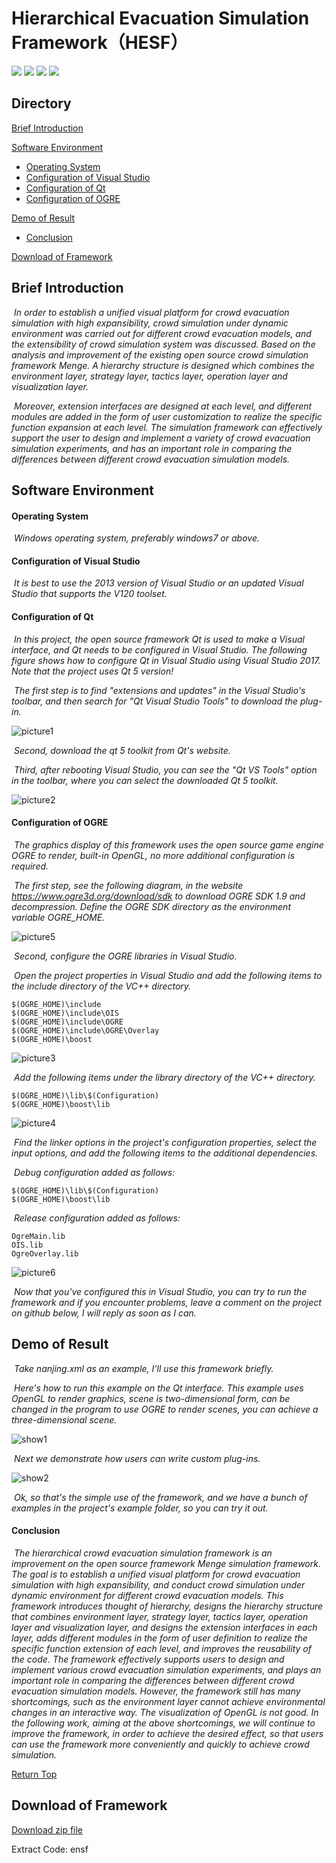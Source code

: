 # Hierarchical Evacuation Simulation Framework（HESF）



 [![](https://img.shields.io/badge/library-Qt-brightgreen.svg)](https://www.qt.io/)       [![](https://img.shields.io/badge/3D-OGRE-brightgreen.svg)](https://www.ogre3d.org/)      [![](https://img.shields.io/badge/language-C%2B%2B-brightgreen.svg)](https://en.cppreference.com/w/)       [![](https://img.shields.io/badge/reference-Menge-brightgreen.svg)](https://github.com/MengeCrowdSim/Menge)



<h2 id = "目录">Directory</h2>

[Brief Introduction](#软件简介)

[Software Environment](#软件运行环境)

- [Operating System](#操作系统)
- [Configuration of Visual Studio](#VisualStudio的配置要求)
- [Configuration of Qt](#Qt的配置)
- [Configuration of OGRE](#OGRE的配置)

[Demo of Result](#效果演示)

- [Conclusion](#总结)

[Download of Framework](#框架下载)





<h2 id = "软件简介">Brief Introduction</h2>

​	*In order to establish a unified visual platform for crowd evacuation simulation with high expansibility, crowd simulation under dynamic environment was carried out for different crowd evacuation models, and the extensibility of crowd simulation system was discussed. Based on the analysis and improvement of the existing open source crowd simulation framework Menge. A hierarchy structure is designed which combines the environment layer, strategy layer, tactics layer, operation layer and visualization layer.* 			   	

​	*Moreover, extension interfaces are designed at each level, and different modules are added in the form of user customization to realize the specific function expansion at each level. The simulation framework can effectively support the user to design and implement a variety of crowd evacuation simulation experiments, and has an important role in comparing the differences between different crowd evacuation simulation models.*





<h2 id = "软件运行环境">Software Environment</h2>

<h4 id = "操作系统">Operating System</h4>

​	*Windows operating system, preferably windows7 or above.*



<h4 id = "VisualStudio的配置要求">Configuration of Visual Studio</h4>

​	*It is best to use the 2013 version of Visual Studio or an updated Visual Studio that supports the V120 toolset.*



<h4 id = "Qt的配置">Configuration of Qt</h4>

​	*In this project, the open source framework Qt is used to make a Visual interface, and Qt needs to be configured in Visual Studio. The following figure shows how to configure Qt in Visual Studio using Visual Studio 2017. Note that the project uses Qt 5 version!*

​	*The first step is to find "extensions and updates" in the Visual Studio's toolbar, and then search for "Qt Visual Studio Tools" to download the plug-in.*

![picture1](./pictures/picture1.png)



​	*Second, download the qt 5 toolkit from Qt's website.*

​	*Third, after rebooting Visual Studio, you can see the "Qt VS Tools" option in the toolbar, where you can select the downloaded Qt 5 toolkit.*

![picture2](./pictures/picture2.png)





<h4 id = "OGRE的配置">Configuration of OGRE</h4>

​	*The graphics display of this framework uses the open source game engine OGRE to render, built-in OpenGL, no more additional configuration is required.*

​	*The first step, see the following diagram, in the website https://www.ogre3d.org/download/sdk to download OGRE SDK 1.9 and decompression. Define the OGRE SDK directory as the environment variable OGRE_HOME.*

![picture5](./pictures/picture5.png)



​	*Second, configure the OGRE libraries in Visual Studio.*

​	*Open the project properties in Visual Studio and add the following items to the include directory of the VC++ directory.*

```
$(OGRE_HOME)\include
$(OGRE_HOME)\include\OIS
$(OGRE_HOME)\include\OGRE
$(OGRE_HOME)\include\OGRE\Overlay
$(OGRE_HOME)\boost
```

![picture3](./pictures/picture3.png)



​	*Add the following items under the library directory of the VC++ directory.*

```
$(OGRE_HOME)\lib\$(Configuration)
$(OGRE_HOME)\boost\lib
```

![picture4](./pictures/picture4.png)



​	*Find the linker options in the project's configuration properties, select the input options, and add the following items to the additional dependencies.*

​	*Debug configuration added as follows:*

```
$(OGRE_HOME)\lib\$(Configuration)
$(OGRE_HOME)\boost\lib
```

​	*Release configuration added as follows:*

```
OgreMain.lib
OIS.lib
OgreOverlay.lib
```

![picture6](./pictures/picture6.png)



​	*Now that you've configured this in Visual Studio, you can try to run the framework and if you encounter problems, leave a comment on the project on github below, I will reply as soon as I can.*





<h2 id = "效果演示">Demo of Result</h2>

​	*Take nanjing.xml as an example, I'll use this framework briefly.*

​	*Here's how to run this example on the Qt interface. This example uses OpenGL to render graphics, scene is two-dimensional form, can be changed in the program to use OGRE to render scenes, you can achieve a three-dimensional scene.*

![show1](./pictures/show1.gif)



​	*Next we demonstrate how users can write custom plug-ins.*

![show2](./pictures/show2.gif)



​	*Ok, so that's the simple use of the framework, and we have a bunch of examples in the project's example folder, so you can try it out.*



<h4 id = "总结">Conclusion</h4>

​	*The hierarchical crowd evacuation simulation framework  is an improvement on the open source framework Menge simulation framework. The goal is to establish a unified visual platform for crowd evacuation simulation with high expansibility, and conduct crowd simulation under dynamic environment for different crowd evacuation models. This framework introduces thought of hierarchy, designs the hierarchy structure that combines environment layer, strategy layer, tactics layer, operation layer and visualization layer, and designs the extension interfaces in each layer, adds different modules in the form of user definition to realize the specific function extension of each level, and improves the reusability of the code. The framework effectively supports users to design and implement various crowd evacuation simulation experiments, and plays an important role in comparing the differences between different crowd evacuation simulation models. However, the framework still has many shortcomings, such as the environment layer cannot achieve environmental changes in an interactive way. The visualization of OpenGL is not good. In the following work, aiming at the above shortcomings, we will continue to improve the framework, in order to achieve the desired effect, so that users can use the framework more conveniently and quickly to achieve crowd simulation.*



[Return Top](#目录)



<h2 id="框架下载">Download of Framework</h2>

[Download zip file](https://pan.baidu.com/s/1gs3O5r1pAX29kKDc_Ro_zQ)

Extract Code:  ensf

